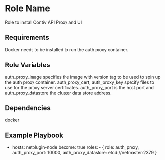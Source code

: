 Role Name
=========

Role to install Contiv API Proxy and UI

Requirements
------------

Docker needs to be installed to run the auth proxy container.

Role Variables
--------------

auth_proxy_image specifies the image with version tag to be used to spin up the auth proxy container.
auth_proxy_cert, auth_proxy_key specify files to use for the proxy server certificates.
auth_proxy_port is the host port and auth_proxy_datastore the cluster data store address.

Dependencies
------------

docker

Example Playbook
----------------

- hosts: netplugin-node
  become: true
      roles:
        - { role: auth_proxy, auth_proxy_port: 10000, auth_proxy_datastore: etcd://netmaster:2379 }
